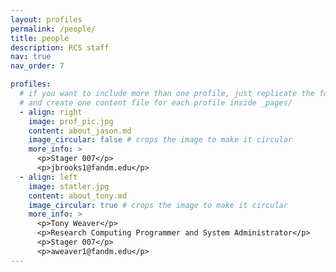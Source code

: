```yaml
---
layout: profiles
permalink: /people/
title: people
description: RCS staff
nav: true
nav_order: 7

profiles:
  # if you want to include more than one profile, just replicate the following block
  # and create one content file for each profile inside _pages/
  - align: right
    image: prof_pic.jpg
    content: about_jason.md
    image_circular: false # crops the image to make it circular
    more_info: >
      <p>Stager 007</p>
      <p>jbrooks1@fandm.edu</p>
  - align: left
    image: statler.jpg
    content: about_tony.md
    image_circular: true # crops the image to make it circular
    more_info: >
      <p>Tony Weaver</p>
      <p>Research Computing Programmer and System Administrator</p>
      <p>Stager 007</p>
      <p>aweaver1@fandm.edu</p>
---
```

